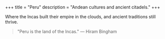 +++
title = "Peru"
description = "Andean cultures and ancient citadels."
+++

Where the Incas built their empire in the clouds, and ancient traditions still thrive.

> "Peru is the land of the Incas." — Hiram Bingham
